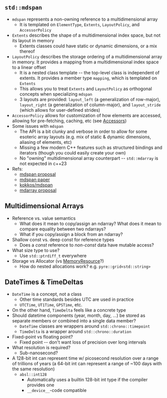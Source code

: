 ﻿## `std::mdspan`

- `mdspan` represents a non-owning reference to a multidimensional array
	- It is templated on `ElementType`, `Extents`, `LayoutPolicy`, and `AccessorPolicy`
- `Extents` describes the shape of a multidimensional index space, but not its layout in memory
	- Extents classes could have static or dynamic dimensions, or a mix thereof
- `LayoutPolicy` describes the storage ordering of a multidimensional array in memory. It provides a mapping from a multidimensional index space to a linear offset
	- It is a nested class template -- the top-level class is independent of extents. It provides a member type `mapping`, which is templated on `Extents`
	- This allows you to treat `Extents` and `LayoutPolicy` as orthogonal concepts when specializing `mdspan`
	- 3 layouts are provided: `layout_left` (a generalization of row-major), `layout_right` (a generalization of column-major), and `layout_stride` (which allows for user-defined strides)
- `AccessorPolicy` allows for customization of how elements are accessed, allowing for pre-fetching, caching, etc (see [Accessors](http://www.open-std.org/jtc1/sc22/wg21/docs/papers/2016/p0367r0.pdf))
- Some issues with `mdspan`
	- The API is a bit clunky and verbose in order to allow for some esoteric array layouts (e.g. mix of static & dynamic dimensions, aliasing of elements, etc)
	- Missing a few modern C++ features such as structured bindings and iterators (though you could easily create your own)
	- No "owning" multidimensional array counterpart -- `std::mdarray` is not expected in c++23
- Refs:
	- [mdspan proposal](http://www.open-std.org/jtc1/sc22/wg21/docs/papers/2020/p0009r10.html)
	- [mdspan paper](https://arxiv.org/pdf/2010.06474.pdf)
	- [kokkos/mdspan](https://github.com/kokkos/mdspan)
	- [mdarray proposal](https://isocpp.org/files/papers/D1684R0.html)


## Multidimensional Arrays

- Reference vs. value semantics
	- What does it mean to copy/assign an ndarray? What does it mean to compare equality between two ndarrays?
	- What if you copy/assign a block from an ndarray?
- Shallow const vs. deep const for reference types
	- Does a *const* reference to *non-const* data have mutable access?
- What size type to use?
	- Use `std::ptrdiff_t` everywhere
- Storage vs Allocator (vs [MemoryResource](https://en.cppreference.com/w/cpp/memory/memory_resource)?)
	- How do nested allocations work? e.g. `pyre::grid<std::string>`


## DateTimes & TimeDeltas

- `DateTime` is a concept, not a class
	- Other time standards besides UTC are used in practice
	- `UTCTime`, `UT1Time`, `GPSTime`, etc.
- On the other hand, `TimeDelta` feels like a concrete type
- Should datetime components (year, month, day, ...) be stored as separate members or combined into a single data member?
	- `DateTime` classes are wrappers around `std::chrono::timepoint`
	- `TimeDelta` is a wrapper around `std::chrono::duration`
- Fixed-point vs floating point?
	- Fixed point -- don't want loss of precision over long intervals
- What resolution is required?
	- Sub-nanosecond?
- A 128-bit int can represent time w/ picosecond resolution over a range of trillions of years (a 64-bit int can represent a range of ~100 days with the same resolution)
	- `absl::int128`
		- Automatically uses a builtin 128-bit int type if the compiler provides one
		- `__device__`-code compatible
